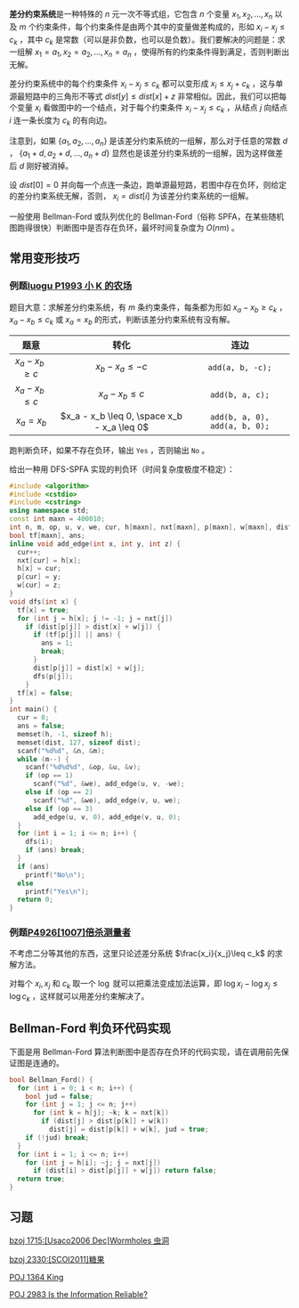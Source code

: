 **差分约束系统**是一种特殊的 $n$ 元一次不等式组，它包含 $n$ 个变量 $x_1,x_2,...,x_n$ 以及 $m$ 个约束条件，每个约束条件是由两个其中的变量做差构成的，形如 $x_i-x_j\leq c_k$ ，其中 $c_k$ 是常数（可以是非负数，也可以是负数）。我们要解决的问题是：求一组解 $x_1=a_1,x_2=a_2,...,x_n=a_n$ ，使得所有的约束条件得到满足，否则判断出无解。

差分约束系统中的每个约束条件 $x_i-x_j\leq c_k$ 都可以变形成 $x_i\leq x_j+c_k$ ，这与单源最短路中的三角形不等式 $dist[y]\leq dist[x]+z$ 非常相似。因此，我们可以把每个变量 $x_i$ 看做图中的一个结点，对于每个约束条件 $x_i-x_j\leq c_k$ ，从结点 $j$ 向结点 $i$ 连一条长度为 $c_k$ 的有向边。

注意到，如果 $\{a_1,a_2,...,a_n\}$ 是该差分约束系统的一组解，那么对于任意的常数 $d$ ， $\{a_1+d,a_2+d,...,a_n+d\}$ 显然也是该差分约束系统的一组解，因为这样做差后 $d$ 刚好被消掉。

设 $dist[0]=0$ 并向每一个点连一条边，跑单源最短路，若图中存在负环，则给定的差分约束系统无解，否则， $x_i=dist[i]$ 为该差分约束系统的一组解。

一般使用 Bellman-Ford 或队列优化的 Bellman-Ford（俗称 SPFA，在某些随机图跑得很快）判断图中是否存在负环，最坏时间复杂度为 $O(nm)$ 。

## 常用变形技巧

### 例题[luogu P1993 小 K 的农场](https://www.luogu.org/problemnew/show/P1993)

题目大意：求解差分约束系统，有 $m$ 条约束条件，每条都为形如 $x_a-x_b\geq c_k$ ， $x_a-x_b\leq c_k$ 或 $x_a=x_b$ 的形式，判断该差分约束系统有没有解。

|          题意          |                       转化                      |                连边               |
| :------------------: | :-------------------------------------------: | :-----------------------------: |
|  $x_a - x_b \geq c$  |              $x_b - x_a \leq -c$              |         `add(a, b, -c);`        |
|  $x_a - x_b \leq c$  |               $x_a - x_b \leq c$              |         `add(b, a, c);`         |
|      $x_a = x_b$     |  $x_a - x_b \leq 0, \space x_b - x_a \leq 0$  |  `add(b, a, 0), add(a, b, 0);`  |

跑判断负环，如果不存在负环，输出 `Yes` ，否则输出 `No` 。

给出一种用 DFS-SPFA 实现的判负环（时间复杂度极度不稳定）：

```cpp
#include <algorithm>
#include <cstdio>
#include <cstring>
using namespace std;
const int maxn = 400010;
int n, m, op, u, v, we, cur, h[maxn], nxt[maxn], p[maxn], w[maxn], dist[maxn];
bool tf[maxn], ans;
inline void add_edge(int x, int y, int z) {
  cur++;
  nxt[cur] = h[x];
  h[x] = cur;
  p[cur] = y;
  w[cur] = z;
}
void dfs(int x) {
  tf[x] = true;
  for (int j = h[x]; j != -1; j = nxt[j])
    if (dist[p[j]] > dist[x] + w[j]) {
      if (tf[p[j]] || ans) {
        ans = 1;
        break;
      }
      dist[p[j]] = dist[x] + w[j];
      dfs(p[j]);
    }
  tf[x] = false;
}
int main() {
  cur = 0;
  ans = false;
  memset(h, -1, sizeof h);
  memset(dist, 127, sizeof dist);
  scanf("%d%d", &n, &m);
  while (m--) {
    scanf("%d%d%d", &op, &u, &v);
    if (op == 1)
      scanf("%d", &we), add_edge(u, v, -we);
    else if (op == 2)
      scanf("%d", &we), add_edge(v, u, we);
    else if (op == 3)
      add_edge(u, v, 0), add_edge(v, u, 0);
  }
  for (int i = 1; i <= n; i++) {
    dfs(i);
    if (ans) break;
  }
  if (ans)
    printf("No\n");
  else
    printf("Yes\n");
  return 0;
}
```

### 例题[P4926\[1007\]倍杀测量者](https://www.luogu.org/problemnew/show/P4926)

不考虑二分等其他的东西，这里只论述差分系统 $\frac{x_i}{x_j}\leq c_k$ 的求解方法。

对每个 $x_i,x_j$ 和 $c_k$ 取一个 $\log$ 就可以把乘法变成加法运算，即 $\log x_i-\log x_j \leq \log c_k$ ，这样就可以用差分约束解决了。

## Bellman-Ford 判负环代码实现

下面是用 Bellman-Ford 算法判断图中是否存在负环的代码实现，请在调用前先保证图是连通的。

```cpp
bool Bellman_Ford() {
  for (int i = 0; i < n; i++) {
    bool jud = false;
    for (int j = 1; j <= n; j++)
      for (int k = h[j]; ~k; k = nxt[k])
        if (dist[j] > dist[p[k]] + w[k])
          dist[j] = dist[p[k]] + w[k], jud = true;
    if (!jud) break;
  }
  for (int i = 1; i <= n; i++)
    for (int j = h[i]; ~j; j = nxt[j])
      if (dist[i] > dist[p[j]] + w[j]) return false;
  return true;
}
```

## 习题

[bzoj 1715:\[Usaco2006 Dec\]Wormholes 虫洞](https://www.lydsy.com/JudgeOnline/problem.php?id=1715)

[bzoj 2330:\[SCOI2011\]糖果](https://www.lydsy.com/JudgeOnline/problem.php?id=2330)

[POJ 1364 King](http://poj.org/problem?id=1364)

[POJ 2983 Is the Information Reliable?](http://poj.org/problem?id=2983)
